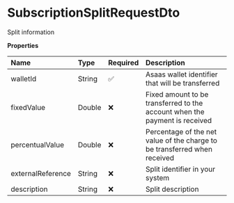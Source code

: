 # SubscriptionSplitRequestDto

Split information

**Properties**

| Name              | Type   | Required | Description                                                                |
| :---------------- | :----- | :------- | :------------------------------------------------------------------------- |
| walletId          | String | ✅       | Asaas wallet identifier that will be transferred                           |
| fixedValue        | Double | ❌       | Fixed amount to be transferred to the account when the payment is received |
| percentualValue   | Double | ❌       | Percentage of the net value of the charge to be transferred when received  |
| externalReference | String | ❌       | Split identifier in your system                                            |
| description       | String | ❌       | Split description                                                          |

<!-- This file was generated by liblab | https://liblab.com/ -->
